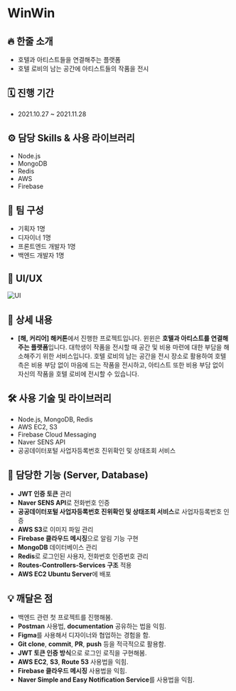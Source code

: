 # WinWin

## 🔥 한줄 소개

-   호텔과 아티스트들을 연결해주는 플랫폼
-   호텔 로비의 남는 공간에 아티스트들의 작품을 전시

## 🗓 진행 기간

-   2021.10.27 ~ 2021.11.28

## ⚙️ 담당 Skills & 사용 라이브러리

-   Node.js
-   MongoDB
-   Redis
-   AWS
-   Firebase

## 👥 팀 구성

-   기획자 1명
-   디자이너 1명
-   프론트엔드 개발자 1명
-   백엔드 개발자 1명

## 🎨 UI/UX

![UI](https://user-images.githubusercontent.com/74812188/143986053-3947161d-4aab-4231-845e-c8eb78458d8d.png)

## 📖 상세 내용

-   **[해, 커리어] 해커톤**에서 진행한 프로젝트입니다. 윈윈은 **호텔과 아티스트를 연결해주는 플랫폼**입니다. 대학생이 작품을 전시할 때 공간 및 비용 마련에 대한 부담을 해소해주기 위한 서비스입니다. 호텔 로비의 남는 공간을 전시 장소로 활용하여 호텔측은 비용 부담 없이 마음에 드는 작품을 전시하고, 아티스트 또한 비용 부담 없이 자신의 작품을 호텔 로비에 전시할 수 있습니다.

## 🛠️ 사용 기술 및 라이브러리

-   Node.js, MongoDB, Redis
-   AWS EC2, S3
-   Firebase Cloud Messaging
-   Naver SENS API
-   공공데이터포털 사업자등록번호 진위확인 및 상태조회 서비스

## 📱 담당한 기능 (Server, Database)

-   **JWT 인증 토큰** 관리
-   **Naver SENS API**로 전화번호 인증
-   **공공데이터포털 사업자등록번호 진위확인 및 상태조회 서비스**로 사업자등록번호 인증
-   **AWS S3**로 이미지 파일 관리
-   **Firebase 클라우드 메시징**으로 알림 기능 구현
-   **MongoDB** 데이터베이스 관리
-   **Redis**로 로그인된 사용자, 전화번호 인증번호 관리
-   **Routes-Controllers-Services 구조** 적용
-   **AWS EC2 Ubuntu Server**에 배포

## 💡 깨달은 점

-   백엔드 관련 첫 프로젝트를 진행해봄.
-   **Postman** 사용법, **documentation** 공유하는 법을 익힘.
-   **Figma**를 사용해서 디자이너와 협업하는 경험을 함.
-   **Git clone**, **commit**, **PR**, **push** 등을 적극적으로 활용함.
-   **JWT 토큰 인증 방식**으로 로그인 로직을 구현해봄.
-   **AWS EC2**, **S3**, **Route 53** 사용법을 익힘.
-   **Firebase 클라우드 메시징** 사용법을 익힘.
-   **Naver Simple and Easy Notification Service**를 사용법을 익힘.
